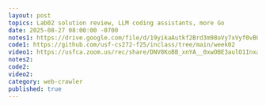 ```yaml
---
layout: post
topics: Lab02 solution review, LLM coding assistants, more Go
date: 2025-08-27 08:00:00 -0700
notes1: https://drive.google.com/file/d/19yikaAutkf2Brd3m98oVy7xVyf0vBOVz/view?usp=sharing
code1: https://github.com/usf-cs272-f25/inclass/tree/main/week02
video1: https://usfca.zoom.us/rec/share/DNV8KoBB_xnYA__0xwOBE3aulO1InxaLsG6-7pIG_Hl4JNIZK9hBBINJc7R2q6s2.LfIvxcG63Dpren0E
notes2: 
code2: 
video2: 
category: web-crawler
published: true
---
```

